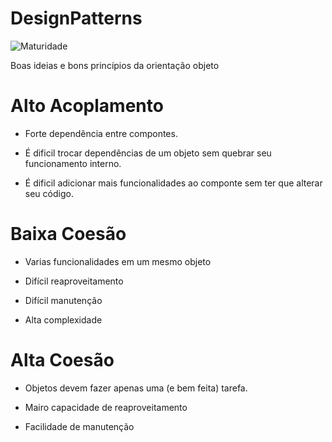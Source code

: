 # DesignPatterns
![Maturidade](https://github.com/thiagobritorocha/DesignPatterns/blob/master/dp.png) 

Boas ideias e bons princípios da orientação objeto

# Alto Acoplamento

- Forte dependência entre compontes.

- É dificil trocar dependências de um objeto sem quebrar seu funcionamento interno.

- É dificil adicionar mais funcionalidades ao componte sem ter que alterar seu código.


# Baixa Coesão

- Varias funcionalidades em um mesmo objeto

- Difícil reaproveitamento

- Difícil manutenção

- Alta complexidade

# Alta Coesão

- Objetos devem fazer apenas uma (e  bem feita) tarefa.

- Mairo capacidade de reaproveitamento

- Facilidade de manutenção 
